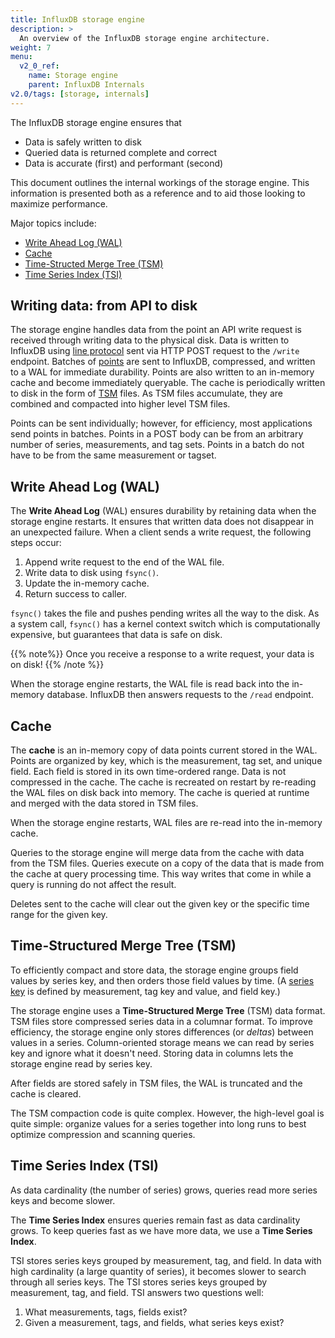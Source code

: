 ```yaml
---
title: InfluxDB storage engine
description: >
  An overview of the InfluxDB storage engine architecture.
weight: 7
menu:
  v2_0_ref:
    name: Storage engine
    parent: InfluxDB Internals
v2.0/tags: [storage, internals]
---
```


The InfluxDB storage engine ensures that

- Data is safely written to disk
- Queried data is returned complete and correct
- Data is accurate (first) and performant (second)

This document outlines the internal workings of the storage engine.
This information is presented both as a reference and to aid those looking to maximize performance.

Major topics include:

* [Write Ahead Log (WAL)](#write-ahead-log-wal)
* [Cache](#cache)
* [Time-Structed Merge Tree (TSM)](#time-structured-merge-tree-tsm)
* [Time Series Index (TSI)](#time-series-index-tsi)

## Writing data: from API to disk

The storage engine handles data from the point an API write request is received through writing data to the physical disk.
Data is written to InfluxDB using [line protocol](/v2.0/reference/line-protocol/) sent via HTTP POST request to the `/write` endpoint.
Batches of [points](/v2.0/reference/glossary/#point) are sent to InfluxDB, compressed, and written to a WAL for immediate durability.
Points are also written to an in-memory cache and become immediately queryable.
The cache is periodically written to disk in the form of [TSM](#time-structured-merge-tree-tsm) files.
As TSM files accumulate, they are combined and compacted into higher level TSM files.

Points can be sent individually; however, for efficiency, most applications send points in batches.
Points in a POST body can be from an arbitrary number of series, measurements, and tag sets.
Points in a batch do not have to be from the same measurement or tagset.

## Write Ahead Log (WAL)

The **Write Ahead Log** (WAL) ensures durability by retaining data when the storage engine restarts.
It ensures that written data does not disappear in an unexpected failure.
When a client sends a write request, the following steps occur:

1. Append write request to the end of the WAL file.
2. Write data to disk using `fsync()`.
3. Update the in-memory cache.
4. Return success to caller.

`fsync()` takes the file and pushes pending writes all the way to the disk.
As a system call, `fsync()` has a kernel context switch which is computationally expensive, but guarantees that data is safe on disk.

{{% note%}}
Once you receive a response to a write request, your data is on disk!
{{% /note %}}

When the storage engine restarts, the WAL file is read back into the in-memory database.
InfluxDB then answers requests to the `/read` endpoint.

## Cache

The **cache** is an in-memory copy of data points current stored in the WAL.
Points are organized by key, which is the measurement, tag set, and unique field.
Each field is stored in its own time-ordered range.
Data is not compressed in the cache.
The cache is recreated on restart by re-reading the WAL files on disk back into memory.
The cache is queried at runtime and merged with the data stored in TSM files.

When the storage engine restarts, WAL files are re-read into the in-memory cache.

Queries to the storage engine will merge data from the cache with data from the TSM files.
Queries execute on a copy of the data that is made from the cache at query processing time.
This way writes that come in while a query is running do not affect the result.

Deletes sent to the cache will clear out the given key or the specific time range for the given key.

## Time-Structured Merge Tree (TSM)

To efficiently compact and store data,
the storage engine groups field values by series key,
and then orders those field values by time.
(A [series key](/v2/) is defined by measurement, tag key and value, and field key.)

The storage engine uses a **Time-Structured Merge Tree** (TSM) data format.
TSM files store compressed series data in a columnar format.
To improve efficiency, the storage engine only stores differences (or *deltas*) between values in a series.
Column-oriented storage means we can read by series key and ignore what it doesn't need.
Storing data in columns lets the storage engine read by series key.

After fields are stored safely in TSM files, the WAL is truncated and the cache is cleared.
<!-- TODO what next? -->

The TSM compaction code is quite complex.
However, the high-level goal is quite simple:
organize values for a series together into long runs to best optimize compression and scanning queries.

## Time Series Index (TSI)

As data cardinality (the number of series) grows, queries read more series keys and become slower.

The **Time Series Index** ensures queries remain fast as data cardinality grows.
To keep queries fast as we have more data, we use a **Time Series Index**.

TSI stores series keys grouped by measurement, tag, and field.
In data with high cardinality (a large quantity of series), it becomes slower to search through all series keys.
The TSI stores series keys grouped by measurement, tag, and field.
TSI answers two questions well:
1) What measurements, tags, fields exist?
2) Given a measurement, tags, and fields, what series keys exist?
